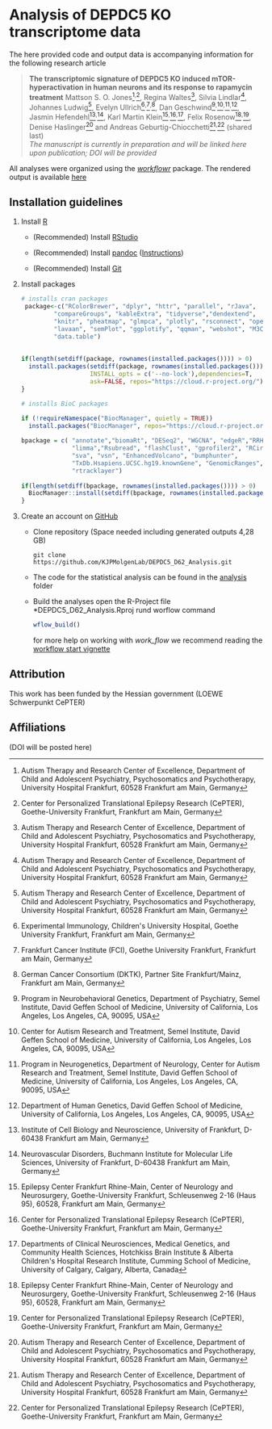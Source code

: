 # Analysis of DEPDC5 KO transcriptome data

The here provided code and output data is accompanying information for the following research article 


>**The transcriptomic signature of DEPDC5 KO induced mTOR-hyperactivation in human neurons and its response to rapamycin treatment**
>Mattson S. O. Jones[^1]<sup>,</sup>[^12], Regina Waltes[^1], Silvia Lindlar[^1], Johannes Ludwig[^1], Evelyn Ullrich[^2]<sup>,</sup>[^3]<sup>,</sup>[^4], Dan Geschwind[^5]<sup>,</sup>[^6]<sup>,</sup>[^7]<sup>,</sup>[^8], Jasmin Hefendehl[^9]<sup>,</sup>[^10], Karl Martin Klein[^11]<sup>,</sup>[^12]<sup>,</sup>[^13], Felix Rosenow[^11]<sup>,</sup>[^12], Denise Haslinger[^1] and Andreas Geburtig-Chiocchetti[^1]<sup>,</sup>[^12] (shared last)<br>*The manuscript is currently in preparation and will be linked here upon publication; DOI will be provided*


All analyses were organized using the [*workflowr*](https://github.com/workflowr/workflowr) package. 
The rendered output is available [here](https://kjpmolgenlab.github.io/DEPDC5_D62_Analysis/)


## Installation guidelines


1. Install [R][r]

    * (Recommended) Install [RStudio][rstudio]

    * (Recommended) Install [pandoc][] ([Instructions][pandoc-install])

    * (Recommended) Install [Git][git]


2. Install packages


    ```r
    # installs cran packages
     package<-c("RColorBrewer", "dplyr", "httr", "parallel", "rJava",
             "compareGroups", "kableExtra", "tidyverse","dendextend",
             "knitr", "pheatmap", "glmpca", "plotly", "rsconnect", "openxlsx",
             "lavaan", "semPlot", "ggplotify", "qqman", "webshot", "M3C",
             "data.table")
  
  
    if(length(setdiff(package, rownames(installed.packages()))) > 0)	{
      install.packages(setdiff(package, rownames(installed.packages())),
                       INSTALL_opts = c('--no-lock'),dependencies=T,
                       ask=FALSE, repos="https://cloud.r-project.org/")
    }
    
    # installs BioC packages
    
    if (!requireNamespace("BiocManager", quietly = TRUE))
      install.packages("BiocManager", repos="https://cloud.r-project.org/")
  
    bpackage = c( "annotate","biomaRt", "DESeq2", "WGCNA", "edgeR","RRHO",
                  "limma","Rsubread", "flashClust", "gprofiler2", "RCircos",
                  "sva", "vsn", "EnhancedVolcano", "bumphunter",
                  "TxDb.Hsapiens.UCSC.hg19.knownGene", "GenomicRanges", "Gviz",
                  "rtracklayer")
  
    if(length(setdiff(bpackage, rownames(installed.packages()))) > 0)	{
      BiocManager::install(setdiff(bpackage, rownames(installed.packages())))
    }
    ```
    
3. Create an account on [GitHub][gh]
    
    * Clone repository (Space needed including generated outputs 4,28 GB)
      ```shell
      git clone https://github.com/KJPMolgenLab/DEPDC5_D62_Analysis.git
      ```
    
    * The code for the statistical analysis can be found in the [analysis](https://github.com/KJPMolgenLab/DEPDC5_D62_Analysis/tree/main/analysis) folder
    
    * Build the analyses 
      open the R-Project file *DEPDC5_D62_Analysis.Rproj
      rund worflow command 
      ```r
      wflow_build()
      ```
      for more help on working with *work_flow* we recommend reading the [workflow start vignette][vig-start]
      
      
      



## Attribution
This work has been funded by the Hessian government (LOEWE Schwerpunkt CePTER)

## Affiliations

[^1]: Autism Therapy and Research Center of Excellence, Department of Child and Adolescent Psychiatry, Psychosomatics and Psychotherapy, University Hospital Frankfurt, 60528 Frankfurt am Main, Germany
[^2]: Experimental Immunology, Children's University Hospital, Goethe University Frankfurt, Frankfurt am Main, Germany
[^3]: Frankfurt Cancer Institute (FCI), Goethe University Frankfurt, Frankfurt am Main, Germany
[^4]: German Cancer Consortium (DKTK), Partner Site Frankfurt/Mainz, Frankfurt am Main, Germany
[^5]: Program in Neurobehavioral Genetics, Department of Psychiatry, Semel Institute, David Geffen School of Medicine, University of California, Los Angeles, Los Angeles, CA, 90095, USA
[^6]: Center for Autism Research and Treatment, Semel Institute, David Geffen School of Medicine, University of California, Los Angeles, Los Angeles, CA, 90095, USA
[^7]: Program in Neurogenetics, Department of Neurology, Center for Autism Research and Treatment, Semel Institute, David Geffen School of Medicine, University of California, Los Angeles, Los Angeles, CA, 90095, USA
[^8]: Department of Human Genetics, David Geffen School of Medicine, University of California, Los Angeles, Los Angeles, CA, 90095, USA
[^9]: Institute of Cell Biology and Neuroscience, University of Frankfurt, D-60438 Frankfurt am Main, Germany
[^10]: Neurovascular Disorders, Buchmann Institute for Molecular Life Sciences, University of Frankfurt, D-60438 Frankfurt am Main, Germany
[^11]: Epilepsy Center Frankfurt Rhine-Main, Center of Neurology and Neurosurgery, Goethe-University Frankfurt, Schleusenweg 2-16 (Haus 95), 60528, Frankfurt am Main, Germany
[^12]: Center for Personalized Translational Epilepsy Research (CePTER), Goethe-University Frankfurt, Frankfurt am Main, Germany
[^13]: Departments of Clinical Neurosciences, Medical Genetics, and Community Health Sciences, Hotchkiss Brain Institute & Alberta Children's Hospital Research Institute, Cumming School of Medicine, University of Calgary, Calgary, Alberta, Canada

(DOI will be posted here)



[gh]: https://github.com
[git]: https://git-scm.com/
[r]: https://cran.r-project.org
[rstudio]: https://www.rstudio.com/products/rstudio/download/
[pandoc]: https://pandoc.org/
[pandoc-install]: https://pandoc.org/installing.html
[vig-start]: https://workflowr.github.io/workflowr/articles/wflow-01-getting-started.html



